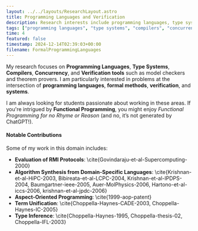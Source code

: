 ```yaml
---
layout: ../../layouts/ResearchLayout.astro
title: Programming Languages and Verification
description: Research interests include programming languages, type systems, compilers, concurrency, and verification tools. Investigates intersections of formal methods, systems, and programming languages.
tags: ["programming languages", "type systems", "compilers", "concurrency", "verification"]
time: 4
featured: false
timestamp: 2024-12-14T02:39:03+00:00
filename: FormalProgrammingLanguages
---
```


My research focuses on **Programming Languages**, **Type Systems**, **Compilers**, **Concurrency**, and **Verification tools** such as model checkers and theorem provers. I am particularly interested in problems at the intersection of **programming languages**, **formal methods**, **verification**, and **systems**.

I am always looking for students passionate about working in these areas. If you're intrigued by **Functional Programming**, you might enjoy *Functional Programming for no Rhyme or Reason* (and no, it’s not generated by ChatGPT!).

#### Notable Contributions
Some of my work in this domain includes:
- **Evaluation of RMI Protocols**: \cite{Govindaraju-et-al-Supercomputing-2000}
- **Algorithm Synthesis from Domain-Specific Languages**: \cite{Krishnan-et-al-HiPC-2003, Bibireata-et-al-LCPC-2004, Krishnan-et-al-IPDPS-2004, Baumgartner-ieee-2005, Auer-MolPhysics-2006, Hartono-et-al-iccs-2006, krishnan-et-al-jpdc-2006}
- **Aspect-Oriented Programming**: \cite{1999-aop-patent}
- **Term Unification**: \cite{Choppella-Haynes-CADE-2003, Choppella-Haynes-IC-2005}
- **Type Inference**: \cite{Choppella-Haynes-1995, Choppella-thesis-02, Choppella-IFL-2003}




<!-- Sample citation -->
<!-- Here is a simple footnote[^1]. With some additional text after it.

[^1]: My reference, with further explanation and a [supporting link](https://website.com).

Here is another footnote[^2].

[^2]: Another reference. -->